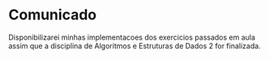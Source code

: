 Comunicado
==========

Disponibilizarei minhas implementacoes dos exercicios passados em aula assim
que a disciplina de Algoritmos e Estruturas de Dados 2 for finalizada.
